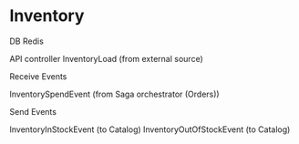 # Inventory

DB Redis

API controller
InventoryLoad (from external source)

Receive Events

InventorySpendEvent (from Saga orchestrator (Orders))

Send Events

InventoryInStockEvent (to Catalog)
InventoryOutOfStockEvent (to Catalog)


